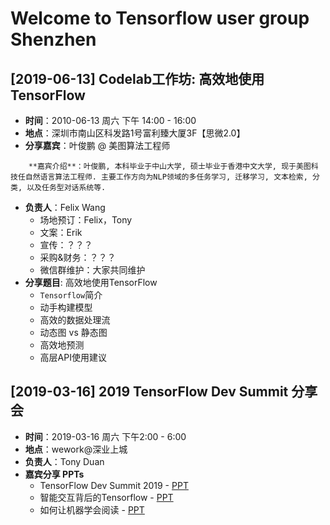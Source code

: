 # Welcome to Tensorflow user group Shenzhen

## [**2019-06-13**] Codelab工作坊: 高效地使用TensorFlow

- **时间**：2010-06-13 周六 下午 14:00 - 16:00
- **地点**：深圳市南山区科发路1号富利臻大厦3F【思微2.0】
- **分享嘉宾**：叶俊鹏 @ 美图算法工程师

```
    **嘉宾介绍**：叶俊鹏, 本科毕业于中山大学, 硕士毕业于香港中文大学, 现于美图科技任自然语言算法工程师. 主要工作方向为NLP领域的多任务学习, 迁移学习, 文本检索, 分类, 以及任务型对话系统等.
```

- **负责人**：Felix Wang
    - 场地预订：Felix，Tony
    - 文案：Erik
    - 宣传：？？？
    - 采购&财务：？？？
    - 微信群维护：大家共同维护
- **分享题目**: 高效地使用TensorFlow
    - `Tensorflow`简介
    - 动手构建模型
    - 高效的数据处理流
    - 动态图 vs 静态图
    - 高效地预测
    - 高层API使用建议



## [**2019-03-16**] 2019 TensorFlow Dev Summit 分享会

- **时间**：2019-03-16 周六 下午2:00 - 6:00
- **地点**：wework@深业上城
- **负责人**：Tony Duan
- **嘉宾分享 PPTs**
    - TensorFlow Dev Summit 2019 - [PPT](https://tduan.netlify.com/ppt/2019tfds_intro#1)
    - 智能交互背后的Tensorflow - [PPT](https://github.com/tfug-shenzhen/tfug_sz_docs/blob/master/201903/slides/%E6%99%BA%E8%83%BD%E4%BA%A4%E4%BA%92%E8%83%8C%E5%90%8E%E7%9A%84Tensorflow.pdf)
    - 如何让机器学会阅读 - [PPT](https://github.com/tfug-shenzhen/tfug_sz_docs/blob/master/201903/slides/teach_machine_comprehension.pdf)